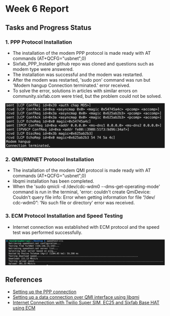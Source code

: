 # Week 6 Report

## Tasks and Progress Status

### 1. PPP Protocol Installation
- The installation of the modem PPP protocol is made ready with AT commands (AT+QCFG="usbnet",0)
- Sixfab_PPP_Installer github repo was cloned and questions such as modem type were answered.
- The installation was successful and the modem was restarted.
- After the modem was restarted, 'sudo pon' command was run but 'Modem hangup Connection terminated.' error received.
- To solve the error, solutions in articles with similar errors on community.sixfab.com were tried, but the problem could not be solved.

![Alt text](ppp_error.jpg)
### 2. QMI/RMNET Protocol Installation

- The installation of the modem QMI protocol is made ready with AT commands (AT+QCFG="usbnet",0)
- libqmi installation has been completed.
- When the 'sudo qmicli -d /dev/cdc-wdm0 --dms-get-operating-mode' command is run in the terminal, 'error: couldn't create QmiDevice: Couldn't query file info: Error when getting information for file “/dev/ cdc-wdm0”: 'No such file or directory' error was received.

### 3. ECM Protocol Installation and Speed Testing
- Internet connection was established with ECM protocol and the speed test was performed successfully.

![Alt text](<ECM Speed Test.jpg>)

## References
- [Setting up the PPP connection](https://docs.sixfab.com/page/setting-up-the-ppp-connection-for-sixfab-shield-hat)
- [Setting up a data connection over QMI interface using libqmi](https://docs.sixfab.com/page/setting-up-a-data-connection-over-qmi-interface-using-libqmi)
- [Internet Connection with Twilio Super SIM, EC25 and Sixfab Base HAT using ECM](https://docs.sixfab.com/page/internet-connection-by-using-sixfab-base-hat-and-twilio-super-sim-via-ecm)